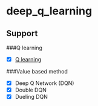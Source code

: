 # deep_q_learning
## Support
###Q learning
- [x] [Q learning](https://github.com/junfeizhuang/deep_q_learning/tree/master/q_learning) 

###Value based method
- [x] Deep Q Network (DQN)
- [x] Double DQN
- [x] Dueling DQN
